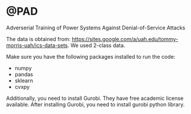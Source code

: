 # @PAD
Adverserial Training of Power Systems Against Denial-of-Service Attacks

The data is obtained from:
https://sites.google.com/a/uah.edu/tommy-morris-uah/ics-data-sets.
We used 2-class data.

Make sure you have the following packages installed to run the code:
- numpy
- pandas
- sklearn
- cvxpy


Additionally, you need to install Gurobi. They have free academic license available.
After installing Gurobi, you need to install gurobi python library.
